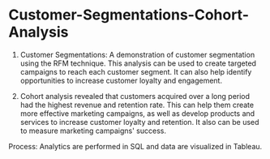 # Customer-Segmentations-Cohort-Analysis

1. Customer Segmentations: A demonstration of customer segmentation using the RFM technique. This analysis can be used to create targeted campaigns to reach each customer segment. It can also help identify opportunities to increase customer loyalty and engagement. 

2. Cohort analysis revealed that customers acquired over a long period had the highest revenue and retention rate. This can help them create more effective marketing campaigns, as well as develop products and services to increase customer loyalty and retention. It also can be used to measure marketing campaigns' success. 

Process: Analytics are performed in SQL and data are visualized in Tableau. 
